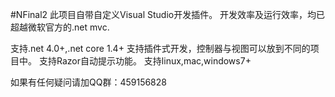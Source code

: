 #NFinal2
此项目自带自定义Visual Studio开发插件。
开发效率及运行效率，均已超越微软官方的.net mvc.

支持.net 4.0+,.net core 1.4+
支持插件式开发，控制器与视图可以放到不同的项目中。
支持Razor自动提示功能。
支持linux,mac,windows7+

如果有任何疑问请加QQ群：459156828